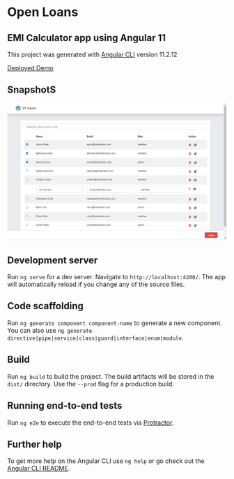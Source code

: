 # Open Loans
## EMI Calculator app using Angular 11

This project was generated with [Angular CLI](https://github.com/angular/angular-cli) version 11.2.12

[Deployed Demo](https://open-loans.surge.sh/)

## SnapshotS

![snapshot](https://github.com/prabhatdutt95/admin-dashboard/blob/main/src/assets/screenshots/desktop.PNG?raw=true)

## Development server

Run `ng serve` for a dev server. Navigate to `http://localhost:4200/`. The app will automatically reload if you change any of the source files.

## Code scaffolding

Run `ng generate component component-name` to generate a new component. You can also use `ng generate directive|pipe|service|class|guard|interface|enum|module`.

## Build

Run `ng build` to build the project. The build artifacts will be stored in the `dist/` directory. Use the `--prod` flag for a production build.

## Running end-to-end tests

Run `ng e2e` to execute the end-to-end tests via [Protractor](http://www.protractortest.org/).

## Further help

To get more help on the Angular CLI use `ng help` or go check out the [Angular CLI README](https://github.com/angular/angular-cli/blob/master/README.md).
